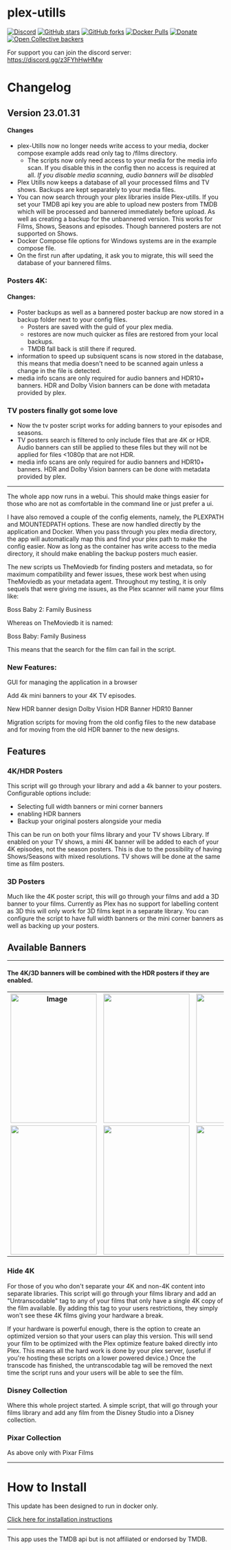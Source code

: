 # plex-utills

[![Discord](https://img.shields.io/discord/353584415374573570?color=lightgrey&logo=discord&logoColor=303030&style=for-the-badge)](https://discord.gg/z3FYhHwHMw)
[![GitHub stars](https://img.shields.io/github/stars/jkirkcaldy/plex-utills?color=lightgrey&logoColor=333333&style=for-the-badge)](https://github.com/jkirkcaldy/plex-utills/stargazers)
[![GitHub forks](https://img.shields.io/github/forks/jkirkcaldy/plex-utills?color=lightgrey&logoColor=333333&style=for-the-badge)](https://github.com/jkirkcaldy/plex-utills/network)
[![Docker Pulls](https://img.shields.io/docker/pulls/jkirkcaldy/plex-utills?color=lightgrey&logo=docker&logoColor=333333&style=for-the-badge)](https://hub.docker.com/r/jkirkcaldy/plex-utills)
[![Donate](https://img.shields.io/badge/Donate-PayPal?logo=paypal&logoColor=303030&style=for-the-badge&color=505050)](https://www.paypal.com/paypalme/jkirkcaldy)
[![Open Collective backers](https://img.shields.io/opencollective/backers/themainframe?logo=opencollective&logoColor=303030&style=for-the-badge)](https://opencollective.com/themainframe)

For support you can join the discord server: https://discord.gg/z3FYhHwHMw


# Changelog
## Version 23.01.31

#### Changes
* plex-Utills now no longer needs write access to your media, docker compose example adds read only tag to /films directory. 
    * The scripts now only need access to your media for the media info scan. If you disable this in the config then no access is required at all. _If you disable media scanning, audio banners will be disabled_ 
* Plex Utills now keeps a database of all your processed films and TV shows. Backups are kept separately to your media files.
* You can now search through your plex libraries inside Plex-utills. If you set your TMDB api key you are able to upload new posters from TMDB which will be processed and bannered immediately before upload. As well as creating a backup for the unbannered version. This works for Films, Shows, Seasons and episodes. Though bannered posters are not supported on Shows. 
* Docker Compose file options for Windows systems are in the example compose file. 
* On the first run after updating, it ask you to migrate, this will seed the database of your bannered films. 
### Posters 4K:
#### Changes:
* Poster backups as well as a bannered poster backup are now stored in a backup folder next to your config files.
    * Posters are saved with the guid of your plex media. 
    * restores are now much quicker as files are restored from your local backups. 
    * TMDB fall back is still there if requred. 
* information to speed up subsiquent scans is now stored in the database, this means that media doesn't need to be scanned again unless a change in the file is detected. 
* media info scans are only required for audio banners and HDR10+ banners. HDR and Dolby Vision banners can be done with metadata provided by plex.

### TV posters finally got some love
* Now the tv poster script works for adding banners to your episodes and seasons. 
* TV posters search is filtered to only include files that are 4K or HDR. Audio banners can still be applied to these files but they will not be applied for files <1080p that are not HDR.
* media info scans are only required for audio banners and HDR10+ banners. HDR and Dolby Vision banners can be done with metadata provided by plex.

---
The whole app now runs in a webui. This should make things easier for those who are not as comfortable in the command line or just prefer a ui. 

I have also removed a couple of the config elements, namely, the PLEXPATH and MOUNTEDPATH options. These are now handled directly by the application and Docker. When you pass through you plex media directory, the app will automatically map this and find your plex path to make the config easier. Now as long as the container has write access to the media directory, it should make enabling the backup posters much easier. 


The new scripts us TheMoviedb for finding posters and metadata, so for maximum compatibility and fewer issues, these work best when using TheMoviedb as your metadata agent. Throughout my testing, it is only sequels that were giving me issues, as the Plex scanner will name your films like: 

Boss Baby 2: Family Business

Whereas on TheMoviedb it is named:

Boss Baby: Family Business 

This means that the search for the film can fail in the script. 

### New Features:
GUI for managing the application in a browser

Add 4k mini banners to your 4K TV episodes. 

New HDR banner design
Dolby Vision HDR Banner
HDR10 Banner

Migration scripts for moving from the old config files to the new database and for moving from the old HDR banner to the new designs. 


## Features

### 4K/HDR Posters



This script will go through your library and add a 4k banner to your posters. Configurable options include:

-   Selecting full width banners or mini corner banners
-   enabling HDR banners
-   Backup your original posters alongside your media

This can be run on both your films library and your TV shows Library. If enabled on your TV shows, a mini 4K banner will be added to each of your 4K episodes, not the season posters. This is due to the possibility of having Shows/Seasons with mixed resolutions. TV shows will be done at the same time as film posters.


### 3D Posters


Much like the 4K poster script, this will go through your films and add a 3D banner to your films. Currently as Plex has no support for labelling content as 3D this will only work for 3D films kept in a separate library. You can configure the script to have full width banners or the mini corner banners as well as backing up your posters.

Available Banners
-----------------

* * * * *

#### The 4K/3D banners will be combined with the HDR posters if they are enabled.

 
<table class="tg">
  <tr>
    <th class="tg-0pky"><img src="https://raw.githubusercontent.com/jkirkcaldy/plex-utills/f0d354387c1010d55066ae971c8f44874ca11906/app/img/Examples/4k_banner.png" alt="Image" width="200" height="300"></th>
    <th class="tg-0lax"><img src="https://raw.githubusercontent.com/jkirkcaldy/plex-utills/f0d354387c1010d55066ae971c8f44874ca11906/app/img/Examples/mini4k.png" width="200" height="300"></th>
    <th class="tg-0lax"><img src="https://raw.githubusercontent.com/jkirkcaldy/plex-utills/f0d354387c1010d55066ae971c8f44874ca11906/app/img/Examples/3D_banner.png" width="200" height="300"></th>
    <th class="tg-0lax"><img src="https://raw.githubusercontent.com/jkirkcaldy/plex-utills/f0d354387c1010d55066ae971c8f44874ca11906/app/img/Examples/mini3d.png" width="200" height="300"></th>
  </tr>
  <tr>
    <td class="tg-0lax"><img src="https://raw.githubusercontent.com/jkirkcaldy/plex-utills/f0d354387c1010d55066ae971c8f44874ca11906/app/img/Examples/old_hdr.png" width="200" height="300"></td>
    <td class="tg-0lax"><img src="https://raw.githubusercontent.com/jkirkcaldy/plex-utills/f0d354387c1010d55066ae971c8f44874ca11906/app/img/Examples/new_hdr.png" width="200" height="300"></td>
    <td class="tg-0lax"><img src="https://raw.githubusercontent.com/jkirkcaldy/plex-utills/f0d354387c1010d55066ae971c8f44874ca11906/app/img/Examples/new_dolby_vision.png" width="200" height="300"></td>
    <td class="tg-0lax"><img src="https://raw.githubusercontent.com/jkirkcaldy/plex-utills/f0d354387c1010d55066ae971c8f44874ca11906/app/img/Examples/new_hdr10.png" width="200" height="300"></td>
  </tr>
</table>



### Hide 4K

For those of you who don't separate your 4K and non-4K content into separate libraries. This script will go through your films library and add an "Untranscodable" tag to any of your films that only have a single 4K copy of the film available. By adding this tag to your users restrictions, they simply won't see these 4K films giving your hardware a break.

If your hardware is powerful enough, there is the option to create an optimized version so that your users can play this version. This will send your film to be optimized with the Plex optimize feature baked directly into Plex. This means all the hard work is done by your plex server, (useful if you're hosting these scripts on a lower powered device.) Once the transcode has finished, the untranscodable tag will be removed the next time the script runs and your users will be able to see the film.

### Disney Collection



Where this whole project started. A simple script, that will go through your films library and add any film from the Disney Studio into a Disney collection.

### Pixar Collection

As above only with Pixar Films

****

# How to Install

This update has been designed to run in docker only. 

[Click here for installation instructions](https://github.com/jkirkcaldy/plex-utills/wiki)

****
This app uses the TMDB api but is not affiliated or endorsed by TMDB. 